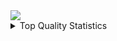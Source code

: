 <img src = "https://ice100k.github.io/website/gallery/catbg.png">

<details>
  <summary>Top Quality Statistics</summary>
  
  ![Github Stats](https://github-readme-stats.vercel.app/api?username=ice100k&count_private=true&show_icons=true&include_all_commits=true&hide_border=true&count_private=true&theme=gotham&title_color=ffaaff&text_color=77ddff)
  ![Top Languages](https://github-readme-stats.vercel.app/api/top-langs/?username=ice100k&show_icons=true&include_all_commits=true&hide_border=true&count_private=true&theme=gotham&langs_count=4&layout=compact&title_color=ffaaff&text_color=77ddff)
</details>

<!--
**ice100k/ice100k** is a ✨ _special_ ✨ repository because its `README.md` (this file) appears on your GitHub profile.

Here are some ideas to get you started:

- 🔭 I’m currently working on ...
- 🌱 I’m currently learning ...
- 👯 I’m looking to collaborate on ...
- 🤔 I’m looking for help with ...
- 💬 Ask me about ...
- 📫 How to reach me: ...
- 😄 Pronouns: ...
- ⚡ Fun fact: ...
-->
